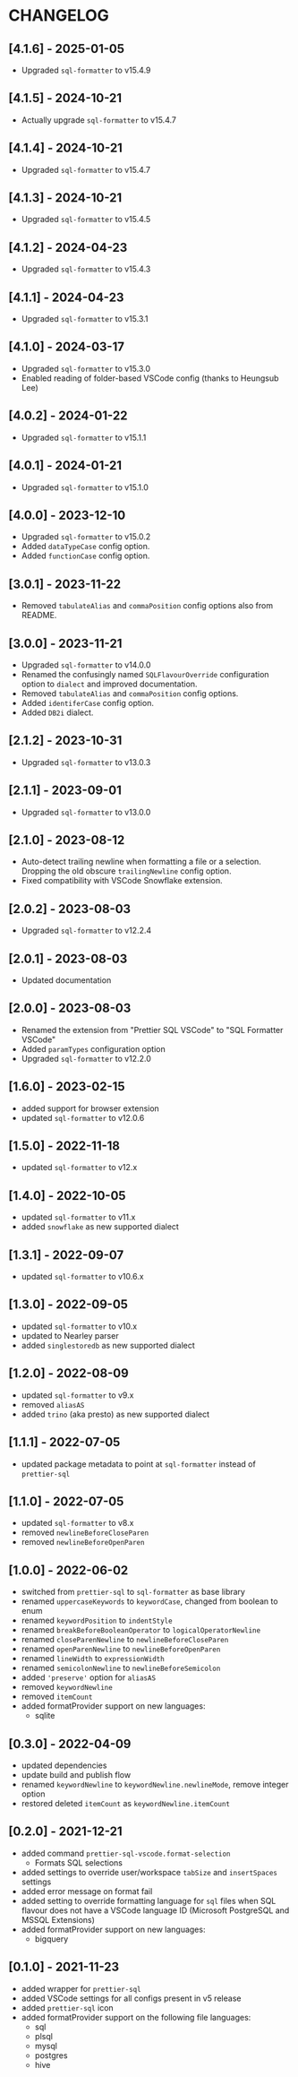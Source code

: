 # CHANGELOG

## [4.1.6] - 2025-01-05

- Upgraded `sql-formatter` to v15.4.9

## [4.1.5] - 2024-10-21

- Actually upgrade `sql-formatter` to v15.4.7

## [4.1.4] - 2024-10-21

- Upgraded `sql-formatter` to v15.4.7

## [4.1.3] - 2024-10-21

- Upgraded `sql-formatter` to v15.4.5

## [4.1.2] - 2024-04-23

- Upgraded `sql-formatter` to v15.4.3

## [4.1.1] - 2024-04-23

- Upgraded `sql-formatter` to v15.3.1

## [4.1.0] - 2024-03-17

- Upgraded `sql-formatter` to v15.3.0
- Enabled reading of folder-based VSCode config (thanks to Heungsub Lee)

## [4.0.2] - 2024-01-22

- Upgraded `sql-formatter` to v15.1.1

## [4.0.1] - 2024-01-21

- Upgraded `sql-formatter` to v15.1.0

## [4.0.0] - 2023-12-10

- Upgraded `sql-formatter` to v15.0.2
- Added `dataTypeCase` config option.
- Added `functionCase` config option.

## [3.0.1] - 2023-11-22

- Removed `tabulateAlias` and `commaPosition` config options also from README.

## [3.0.0] - 2023-11-21

- Upgraded `sql-formatter` to v14.0.0
- Renamed the confusingly named `SQLFlavourOverride` configuration option to `dialect` and improved documentation.
- Removed `tabulateAlias` and `commaPosition` config options.
- Added `identiferCase` config option.
- Added `DB2i` dialect.

## [2.1.2] - 2023-10-31

- Upgraded `sql-formatter` to v13.0.3

## [2.1.1] - 2023-09-01

- Upgraded `sql-formatter` to v13.0.0

## [2.1.0] - 2023-08-12

- Auto-detect trailing newline when formatting a file or a selection.
  Dropping the old obscure `trailingNewline` config option.
- Fixed compatibility with VSCode Snowflake extension.

## [2.0.2] - 2023-08-03

- Upgraded `sql-formatter` to v12.2.4

## [2.0.1] - 2023-08-03

- Updated documentation

## [2.0.0] - 2023-08-03

- Renamed the extension from "Prettier SQL VSCode" to "SQL Formatter VSCode"
- Added `paramTypes` configuration option
- Upgraded `sql-formatter` to v12.2.0

## [1.6.0] - 2023-02-15

- added support for browser extension
- updated `sql-formatter` to v12.0.6

## [1.5.0] - 2022-11-18

- updated `sql-formatter` to v12.x

## [1.4.0] - 2022-10-05

- updated `sql-formatter` to v11.x
- added `snowflake` as new supported dialect

## [1.3.1] - 2022-09-07

- updated `sql-formatter` to v10.6.x

## [1.3.0] - 2022-09-05

- updated `sql-formatter` to v10.x
- updated to Nearley parser
- added `singlestoredb` as new supported dialect

## [1.2.0] - 2022-08-09

- updated `sql-formatter` to v9.x
- removed `aliasAS`
- added `trino` (aka presto) as new supported dialect

## [1.1.1] - 2022-07-05

- updated package metadata to point at `sql-formatter` instead of `prettier-sql`

## [1.1.0] - 2022-07-05

- updated `sql-formatter` to v8.x
- removed `newlineBeforeCloseParen`
- removed `newlineBeforeOpenParen`

## [1.0.0] - 2022-06-02

- switched from `prettier-sql` to `sql-formatter` as base library
- renamed `uppercaseKeywords` to `keywordCase`, changed from boolean to enum
- renamed `keywordPosition` to `indentStyle`
- renamed `breakBeforeBooleanOperator` to `logicalOperatorNewline`
- renamed `closeParenNewline` to `newlineBeforeCloseParen`
- renamed `openParenNewline` to `newlineBeforeOpenParen`
- renamed `lineWidth` to `expressionWidth`
- renamed `semicolonNewline` to `newlineBeforeSemicolon`
- added `'preserve'` option for `aliasAS`
- removed `keywordNewline`
- removed `itemCount`
- added formatProvider support on new languages:
  - sqlite

## [0.3.0] - 2022-04-09

- updated dependencies
- update build and publish flow
- renamed `keywordNewline` to `keywordNewline.newlineMode`, remove integer option
- restored deleted `itemCount` as `keywordNewline.itemCount`

## [0.2.0] - 2021-12-21

- added command `prettier-sql-vscode.format-selection`
  - Formats SQL selections
- added settings to override user/workspace `tabSize` and `insertSpaces` settings
- added error message on format fail
- added setting to override formatting language for `sql` files when SQL flavour does not have a VSCode language ID (Microsoft PostgreSQL and MSSQL Extensions)
- added formatProvider support on new languages:
  - bigquery

## [0.1.0] - 2021-11-23

- added wrapper for `prettier-sql`
- added VSCode settings for all configs present in v5 release
- added `prettier-sql` icon
- added formatProvider support on the following file languages:
  - sql
  - plsql
  - mysql
  - postgres
  - hive
